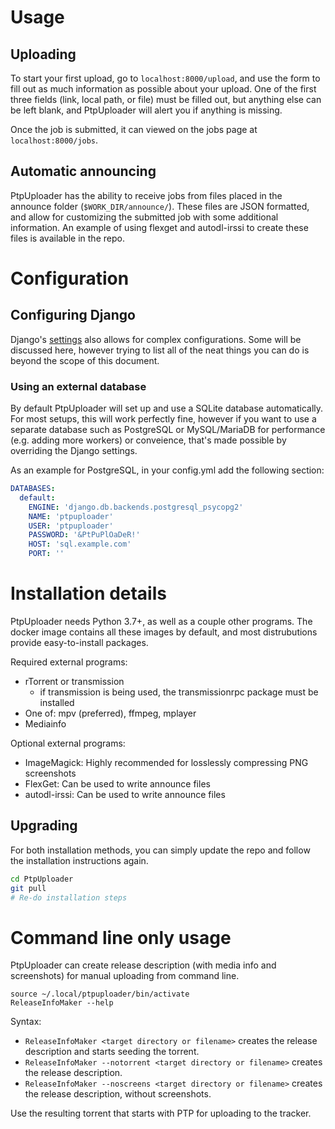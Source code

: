 ﻿# Usage

## Uploading

To start your first upload, go to `localhost:8000/upload`, and use the form to fill out as much
information as possible about your upload. One of the first three fields (link, local path, or file)
must be filled out, but anything else can be left blank, and PtpUploader will alert you if anything
is missing.

Once the job is submitted, it can viewed on the jobs page at `localhost:8000/jobs`.

## Automatic announcing

PtpUploader has the ability to receive jobs from files placed in the announce folder
(`$WORK_DIR/announce/`). These files are JSON formatted, and allow for customizing the submitted
job with some additional information. An example of using flexget and autodl-irssi to create these
files is available in the repo.

# Configuration

## Configuring Django

Django's [settings](https://docs.djangoproject.com/en/4.0/topics/settings/) also
allows for complex configurations. Some will be discussed here, however trying to list all of
the neat things you can do is beyond the scope of this document.

### Using an external database

By default PtpUploader will set up and use a SQLite database automatically.
For most setups, this will work perfectly fine, however if you want to
use a separate database such as PostgreSQL or MySQL/MariaDB for
performance (e.g. adding more workers) or conveience, that's made possible
by overriding the Django settings.

As an example for PostgreSQL, in your config.yml add the following section:
```yaml
DATABASES:
  default:
    ENGINE: 'django.db.backends.postgresql_psycopg2'
    NAME: 'ptpuploader'
    USER: 'ptpuploader'
    PASSWORD: '&PtPuPlOaDeR!'
    HOST: 'sql.example.com'
    PORT: ''
```

# Installation details

PtpUploader needs Python 3.7+, as well as a couple other programs.
The docker image contains all these images by default, and most distrubutions
provide easy-to-install packages.

Required external programs:
- rTorrent or transmission
  - if transmission is being used, the transmissionrpc package must be installed
- One of: mpv (preferred), ffmpeg, mplayer
- Mediainfo

Optional external programs:
- ImageMagick: Highly recommended for losslessly compressing PNG screenshots
- FlexGet: Can be used to write announce files
- autodl-irssi: Can	be used	to write announce files

## Upgrading

For both installation methods, you can simply update the repo and follow
the installation instructions again.
```bash
cd PtpUploader
git pull
# Re-do installation steps
```

# Command line only usage

PtpUploader can create release description (with media info and screenshots) for manual uploading from command line.
```
source ~/.local/ptpuploader/bin/activate
ReleaseInfoMaker --help
```

Syntax:
* `ReleaseInfoMaker <target directory or filename>` creates the release description and starts seeding the torrent.
* `ReleaseInfoMaker --notorrent <target directory or filename>` creates the release description.
* `ReleaseInfoMaker --noscreens <target directory or filename>` creates the release description, without screenshots.

Use the resulting torrent that starts with PTP for uploading to the tracker.




